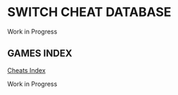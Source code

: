 # SWITCH CHEAT DATABASE 

Work in Progress

## GAMES INDEX

[Cheats Index](Cheats.md)

Work in Progress
